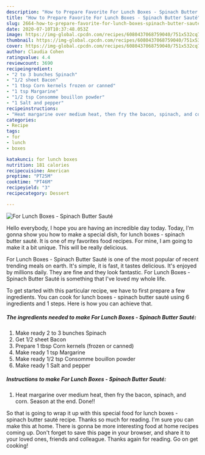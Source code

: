```yaml
---
description: "How to Prepare Favorite For Lunch Boxes - Spinach Butter Sauté"
title: "How to Prepare Favorite For Lunch Boxes - Spinach Butter Sauté"
slug: 2664-how-to-prepare-favorite-for-lunch-boxes-spinach-butter-saute
date: 2020-07-10T10:37:48.053Z
image: https://img-global.cpcdn.com/recipes/6080437068759040/751x532cq70/for-lunch-boxes-spinach-butter-saute-recipe-main-photo.jpg
thumbnail: https://img-global.cpcdn.com/recipes/6080437068759040/751x532cq70/for-lunch-boxes-spinach-butter-saute-recipe-main-photo.jpg
cover: https://img-global.cpcdn.com/recipes/6080437068759040/751x532cq70/for-lunch-boxes-spinach-butter-saute-recipe-main-photo.jpg
author: Claudia Cohen
ratingvalue: 4.4
reviewcount: 3690
recipeingredient:
- "2 to 3 bunches Spinach"
- "1/2 sheet Bacon"
- "1 tbsp Corn kernels frozen or canned"
- "1 tsp Margarine"
- "1/2 tsp Consomme bouillon powder"
- "1 Salt and pepper"
recipeinstructions:
- "Heat margarine over medium heat, then fry the bacon, spinach, and corn. Season at the end. Done!!"
categories:
- Recipe
tags:
- for
- lunch
- boxes

katakunci: for lunch boxes 
nutrition: 181 calories
recipecuisine: American
preptime: "PT25M"
cooktime: "PT46M"
recipeyield: "3"
recipecategory: Dessert

---
```



![For Lunch Boxes - Spinach Butter Sauté](https://img-global.cpcdn.com/recipes/6080437068759040/751x532cq70/for-lunch-boxes-spinach-butter-saute-recipe-main-photo.jpg)

Hello everybody, I hope you are having an incredible day today. Today, I'm gonna show you how to make a special dish, for lunch boxes - spinach butter sauté. It is one of my favorites food recipes. For mine, I am going to make it a bit unique. This will be really delicious.



For Lunch Boxes - Spinach Butter Sauté is one of the most popular of recent trending meals on earth. It's simple, it is fast, it tastes delicious. It's enjoyed by millions daily. They are fine and they look fantastic. For Lunch Boxes - Spinach Butter Sauté is something that I've loved my whole life.


To get started with this particular recipe, we have to first prepare a few ingredients. You can cook for lunch boxes - spinach butter sauté using 6 ingredients and 1 steps. Here is how you can achieve that.

<!--inarticleads1-->

##### The ingredients needed to make For Lunch Boxes - Spinach Butter Sauté:

1. Make ready 2 to 3 bunches Spinach
1. Get 1/2 sheet Bacon
1. Prepare 1 tbsp Corn kernels (frozen or canned)
1. Make ready 1 tsp Margarine
1. Make ready 1/2 tsp Consomme bouillon powder
1. Make ready 1 Salt and pepper




<!--inarticleads2-->

##### Instructions to make For Lunch Boxes - Spinach Butter Sauté:

1. Heat margarine over medium heat, then fry the bacon, spinach, and corn. Season at the end. Done!!




So that is going to wrap it up with this special food for lunch boxes - spinach butter sauté recipe. Thanks so much for reading. I'm sure you can make this at home. There is gonna be more interesting food at home recipes coming up. Don't forget to save this page in your browser, and share it to your loved ones, friends and colleague. Thanks again for reading. Go on get cooking!
